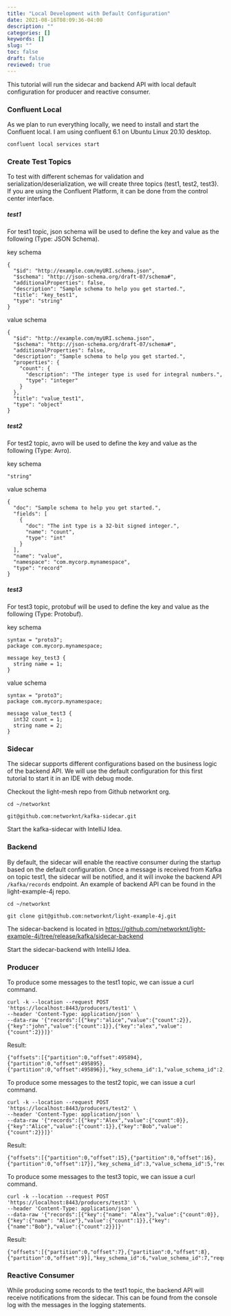 ```yaml
---
title: "Local Development with Default Configuration"
date: 2021-08-16T08:09:36-04:00
description: ""
categories: []
keywords: []
slug: ""
toc: false
draft: false
reviewed: true
---
```


This tutorial will run the sidecar and backend API with local default configuration for producer and reactive consumer. 

### Confluent Local

As we plan to run everything locally, we need to install and start the Confluent local. I am using confluent 6.1 on Ubuntu Linux 20.10 desktop. 

```
confluent local services start
```

### Create Test Topics

To test with different schemas for validation and serialization/deserialization, we will create three topics (test1, test2, test3). If you are using the Confluent Platform, it can be done from the control center interface. 


##### test1

For test1 topic, json schema will be used to define the key and value as the following (Type: JSON Schema).

key schema

```
{
  "$id": "http://example.com/myURI.schema.json",
  "$schema": "http://json-schema.org/draft-07/schema#",
  "additionalProperties": false,
  "description": "Sample schema to help you get started.",
  "title": "key_test1",
  "type": "string"
}
```

value schema

```
{
  "$id": "http://example.com/myURI.schema.json",
  "$schema": "http://json-schema.org/draft-07/schema#",
  "additionalProperties": false,
  "description": "Sample schema to help you get started.",
  "properties": {
    "count": {
      "description": "The integer type is used for integral numbers.",
      "type": "integer"
    }
  },
  "title": "value_test1",
  "type": "object"
}
```


##### test2


For test2 topic, avro will be used to define the key and value as the following (Type: Avro).

key schema

```
"string"
```

value schema

```
{
  "doc": "Sample schema to help you get started.",
  "fields": [
    {
      "doc": "The int type is a 32-bit signed integer.",
      "name": "count",
      "type": "int"
    }
  ],
  "name": "value",
  "namespace": "com.mycorp.mynamespace",
  "type": "record"
}
```

##### test3


For test3 topic, protobuf will be used to define the key and value as the following (Type: Protobuf).

key schema

```
syntax = "proto3";
package com.mycorp.mynamespace;

message key_test3 {
  string name = 1;
}

```

value schema

```
syntax = "proto3";
package com.mycorp.mynamespace;

message value_test3 {
  int32 count = 1;
  string name = 2;
}

```

### Sidecar

The sidecar supports different configurations based on the business logic of the backend API. We will use the default configuration for this first tutorial to start it in an IDE with debug mode.

Checkout the light-mesh repo from Github networknt org.


```
cd ~/networknt

git@github.com:networknt/kafka-sidecar.git
```

Start the kafka-sidecar with IntelliJ Idea. 


### Backend

By default, the sidecar will enable the reactive consumer during the startup based on the default configuration. Once a message is received from Kafka on topic test1, the sidecar will be notified, and it will invoke the backend API `/kafka/records` endpoint. An example of backend API can be found in the light-example-4j repo. 

```
cd ~/networknt

git clone git@github.com:networknt/light-example-4j.git
```

The sidecar-backend is located in https://github.com/networknt/light-example-4j/tree/release/kafka/sidecar-backend


Start the sidecar-backend with IntelliJ Idea.


### Producer

To produce some messages to the test1 topic, we can issue a curl command. 

```
curl -k --location --request POST 'https://localhost:8443/producers/test1' \
--header 'Content-Type: application/json' \
--data-raw '{"records":[{"key":"alice","value":{"count":2}},{"key":"john","value":{"count":1}},{"key":"alex","value":{"count":2}}]}'
```

Result: 

```
{"offsets":[{"partition":0,"offset":495894},{"partition":0,"offset":495895},{"partition":0,"offset":495896}],"key_schema_id":1,"value_schema_id":2,"requestStatus":"OK"}
```

To produce some messages to the test2 topic, we can issue a curl command. 

```
curl -k --location --request POST 'https://localhost:8443/producers/test2' \
--header 'Content-Type: application/json' \
--data-raw '{"records":[{"key":"Alex","value":{"count":0}},{"key":"Alice","value":{"count":1}},{"key":"Bob","value":{"count":2}}]}'
```

Result:

```
{"offsets":[{"partition":0,"offset":15},{"partition":0,"offset":16},{"partition":0,"offset":17}],"key_schema_id":3,"value_schema_id":5,"requestStatus":"OK"}
```

To produce some messages to the test3 topic, we can issue a curl command.

```
curl -k --location --request POST 'https://localhost:8443/producers/test3' \
--header 'Content-Type: application/json' \
--data-raw '{"records":[{"key":{"name": "Alex"},"value":{"count":0}},{"key":{"name": "Alice"},"value":{"count":1}},{"key":{"name":"Bob"},"value":{"count":2}}]}'
```

Result:

```
{"offsets":[{"partition":0,"offset":7},{"partition":0,"offset":8},{"partition":0,"offset":9}],"key_schema_id":6,"value_schema_id":7,"requestStatus":"OK"}
```

### Reactive Consumer


While producing some records to the test1 topic, the backend API will receive notifications from the sidecar. This can be found from the console log with the messages in the logging statements. 

